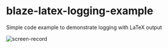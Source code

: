 # blaze-latex-logging-example
Simple code example to demonstrate logging with LaTeX output

![screen-record](https://github.com/kyagrd/blaze-latex-logging-example/blob/main/screen-record.gif?raw=true)
